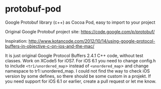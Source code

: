 protobuf-pod
============

Google Protobuf library (c++) as Cocoa Pod, easy to import to your project

Original Google Protobuf project site:
https://code.google.com/p/protobuf/

Inspiration:
http://www.kotancode.com/2012/10/14/using-google-protocol-buffers-in-objective-c-on-ios-and-the-mac/

It is just original Google Protocol Buffers 2.4.1 C++ code, without test classes. 
Work on XCode5 for iOS7. 
For iOS 6.1 you need to change config.h to include `<tr1/unordered_map`> instead of `<unordered_map`> and change namespace to 
tr1::unordered_map. I could not find the way to check iOS version by some defines, so there should be some custom in a projekt.
If you need support for iOS 6.1 or earlier, create a pull request or let me know.
